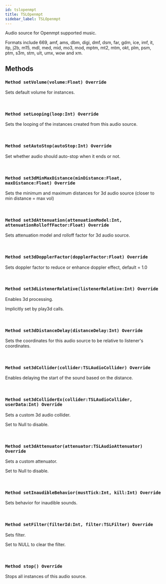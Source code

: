 ```yaml
---
id: tslopenmpt
title: TSLOpenmpt
sidebar_label: TSLOpenmpt
---
```


Audio source for Openmpt supported music.


Formats include 669, amf, ams, dbm, digi, dmf, dsm, far, gdm, ice, imf, it, itp, j2b, m15,
mdl, med, mid, mo3, mod, mptm, mt2, mtm, okt, plm, psm, ptm, s3m, stm, ult, umx, wow and xm.


## Methods

### `Method setVolume(volume:Float) Override`

Sets default volume for instances.

<br/>

### `Method setLooping(loop:Int) Override`

Sets the looping of the instances created from this audio source.

<br/>

### `Method setAutoStop(autoStop:Int) Override`

Set whether audio should auto-stop when it ends or not.

<br/>

### `Method set3dMinMaxDistance(minDistance:Float, maxDistance:Float) Override`

Sets the minimum and maximum distances for 3d audio source (closer to min distance = max vol)

<br/>

### `Method set3dAttenuation(attenuationModel:Int, attenuationRolloffFactor:Float) Override`

Sets attenuation model and rolloff factor for 3d audio source.

<br/>

### `Method set3dDopplerFactor(dopplerFactor:Float) Override`

Sets doppler factor to reduce or enhance doppler effect, default = 1.0

<br/>

### `Method set3dListenerRelative(listenerRelative:Int) Override`

Enables 3d processing.

Implicitly set by play3d calls.


<br/>

### `Method set3dDistanceDelay(distanceDelay:Int) Override`

Sets the coordinates for this audio source to be relative to listener's coordinates.

<br/>

### `Method set3dCollider(collider:TSLAudioCollider) Override`

Enables delaying the start of the sound based on the distance.

<br/>

### `Method set3dColliderEx(collider:TSLAudioCollider, userData:Int) Override`

Sets a custom 3d audio collider.

Set to Null to disable.


<br/>

### `Method set3dAttenuator(attenuator:TSLAudioAttenuator) Override`

Sets a custom attenuator.

Set to Null to disable.


<br/>

### `Method setInaudibleBehavior(mustTick:Int, kill:Int) Override`

Sets behavior for inaudible sounds.

<br/>

### `Method setFilter(filterId:Int, filter:TSLFilter) Override`

Sets filter.

Set to NULL to clear the filter.


<br/>

### `Method stop() Override`

Stops all instances of this audio source.

<br/>

